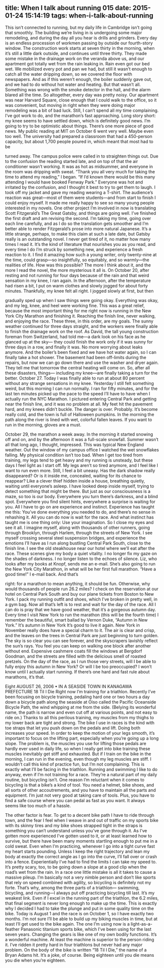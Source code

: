 title: When I talk about running 015
date: 2015-01-24 15:14:19
tags: when-i-talk-about-running
---

  This isn’t connected to running, but my daily life in Cambridge isn’t going that smoothly. The building we’re living in is undergoing some major remodeling, and during the day all you hear is drills and grinders. Every day is an endless procession of workmen passing by outside our fourth-story window. The construction work starts at seven thirty in the morning, when it’s still a little dark outside, and continues until three thirty. They made some mistake in the drainage work on the veranda above us, and our apartment got totally wet from the rain leaking in. Rain even got our bed wet. We mobilized every pot and pan we had, but still it wasn’t enough to catch all the water dripping down, so we covered the floor with newspapers. And as if this weren’t enough, the boiler suddenly gave out, and we had to do without hot water and heating. But that wasn’t all. Something was wrong with the smoke detector in the hall, and the alarm blared all the time. So altogether, every day was pretty noisy.  Our apartment was near Harvard Square, close enough that I could walk to the office, so it was convenient, but moving in right when they were doing major remodeling was a bit of bad luck. Still, I can’t spend all my time complaining. I’ve got work to do, and the marathon’s fast approaching.  Long story short: my knee seems to have settled down, which is definitely good news. I’m going to try to be optimistic about things.  There’s one more piece of good news. My public reading at MIT on October 6 went very well. Maybe even too well. The university had prepared a classroom that had a 450-person capacity, but about 1,700 people poured in, which meant that most had to be

  turned away. The campus police were called in to straighten things out. Due to the confusion the reading started late, and on top of that the air conditioner wasn’t working. It was as hot as midsummer, and everyone in the room was dripping with sweat.  “Thank you all very much for taking the time to attend my reading,” I began. “If I’d known there would be this many attending I would have booked Fenway Park.” Everyone was hot and irritated by the confusion, and I thought it best to try to get them to laugh. I took off my jacket and gave my reading wearing a T-shirt. The audience’s reaction was great—most of them were students—and from start to finish I could enjoy myself. It made me really happy to see so many young people interested in my novels.  One other project I’m involved in now is translating Scott Fitzgerald’s The Great Gatsby, and things are going well. I’ve finished the first draft and am revising the second. I’m taking my time, going over each line carefully, and as I do so the translation gets smoother and I’m better able to render Fitzgerald’s prose  into more natural Japanese. It’s a little strange, perhaps, to make this claim at such a late date, but Gatsby really is an outstanding novel. I never get tired of it, no matter how many times I read it. It’s the kind of literature that nourishes you as you read, and  every time I do I’m struck by something new, and experience a fresh reaction to it. I find it amazing how such a young writer, only twenty-nine at the time, could grasp—so insightfully, so equitably, and so warmly—the realities of life. How was this possible? The more I think about it, and the more I read the novel, the more mysterious it all is.  On October 20, after resting and not running for four days because of the rain and that weird sensation in my knee, I ran again. In the afternoon, after the temperature had risen a bit, I put on warm clothes and slowly jogged for about forty minutes. Thankfully, my knee felt all right. I jogged slowly at first, but then

  gradually sped up when I saw things were going okay. Everything was okay, and my leg, knee, and heel were working fine. This was a great relief, because the most important thing for me right now is running in the New York City Marathon and finishing it. Reaching the finish line, never walking, and enjoying the race. These three, in this order, are my goals.  The sunny weather continued for three days straight, and the workers were finally able to finish the drainage work on the roof. As David, the tall young construction foreman from Switzerland, had told me—a dark look on his face as he glanced up at the sky— they could finish the work only if it was sunny for three days in a row, and finally it was. No more worrying about leaks anymore. And the boiler’s been fixed and we have hot water again, so I can finally take a hot shower. The basement had been off-limits during the repairs, but now we can go down there and use the washer and dryer again. They tell me that tomorrow the central heating will come on. So, after all these disasters, things— including my knee—are finally taking a turn for the better.  October 27. Today I was finally able to run at about 80 percent without any strange sensations in my knee. Yesterday I still felt something weird, but this morning I can run normally. I ran for fifty minutes, and for the last ten minutes picked up the pace to the speed I’ll have to have when I actually run the NYC Marathon. I pictured entering Central Park and getting near the finish line, and it was no problem at all. My feet hit the pavement hard, and my knees didn’t buckle. The danger is over. Probably.  It’s become really cold, and the town is full of Halloween pumpkins. In the morning the path along the river is lined with wet, colorful fallen leaves. If you want to run in the morning, gloves are a must.

  October 29, the marathon a week away. In the morning it started snowing off and on, and by the afternoon it was a full-scale snowfall. Summer wasn’t all that long ago, I thought, impressed. This was typical New England weather. Out the window of my campus office I watched the wet snowflakes falling. My physical condition isn’t too bad. When I get too tired from training, my legs tend to get heavy and my running is unsteady, but these days I feel light as I start off. My legs aren’t so tired anymore, and I feel like I want to run even more.  Still, I feel a bit uneasy. Has the dark shadow really disappeared? Or is it inside me, concealed, waiting for its chance to reappear? Like a clever thief hidden inside a house, breathing quietly, waiting until everyone’s asleep. I have looked deep inside myself, trying to detect something that might be there. But just as our consciousness is a maze, so too is our body. Everywhere you turn there’s darkness, and a blind spot. Everywhere you find silent hints, everywhere a surprise is waiting for you.  All I have to go on are experience and instinct. Experience has taught me this: You’ve done everything you needed to do, and there’s no sense in rehashing it. All you can do now is wait for the race. And what instinct has taught me is one thing only: Use your imagination. So I close my eyes and see it all. I imagine myself, along with thousands of other runners, going through Brooklyn, through Harlem, through the streets of New York. I see myself crossing several steel suspension bridges, and experience the emotions I’ll have as I run along bustling Central Park South, close to the finish line. I see the old steakhouse near our hotel where we’ll eat after the race. These scenes give my body a quiet vitality. I no longer fix my gaze on the shades of darkness. I no longer listen to the echoes of silence.  Liz, who looks after my books at Knopf, sends me an e-mail. She’s also going to run the New York City Marathon, in what will be her first full marathon. “Have a good time!” I e-mail back. And that’s

  right: for a marathon to mean anything, it should be fun. Otherwise, why would thousands of people run 26.2 miles?  I check on the reservation at our hotel on Central Park South and buy our plane tickets from Boston to New York. I pack my running outfit and shoes, which I’ve broken in pretty well, in a gym bag. Now all that’s left is to rest and wait for the day of the race. All I can do is pray that we have good weather, that it’s a gorgeous autumn day.  Every time I visit New York to run the marathon (this will be the fourth time) I remember the beautiful, smart ballad by Vernon Duke, “Autumn in New York.”  It’s autumn in New York It’s good to live it again.  New York in November really does have a special charm to it. The air is clear and crisp, and the leaves on the trees in Central Park are just beginning to turn golden. The sky is so clear you can see forever, and the skyscrapers lavishly reflect the sun’s rays. You feel you can keep on walking one block after another without end. Expensive cashmere coats fill the windows at Bergdorf Goodman, and the streets are filled with the delicious smell of roasted pretzels.  On the day of the race, as I run those very streets, will I be able to fully enjoy this autumn in New York? Or will I be too preoccupied? I won’t know until I actually start running. If there’s one hard and fast rule about marathons, it’s that.

  Eight  AUGUST 26, 2006 • IN A SEASIDE TOWN IN KANAGAWA PREFECTURE  18 Til I Die  Right now I’m training for a triathlon. Recently I’ve been focusing on bicycle training, pedaling hard one or two hours a day down a bicycle path along the seaside at Oiso called the Pacific Oceanside Bicycle Path, the wind whipping at me from the side. (Belying its wonderful name, the path is narrow and even cut off at various points, and not easy to ride on.) Thanks to all this perilous training, my muscles from my thighs to my lower back are tight and strong.  The bike I use in races is the kind with toe straps that let you push down on the pedals and lift. Doing both increases your speed. In order to keep the motion of your legs smooth, it’s important to focus on the lifting part, especially when you’re going up a long slope. The problem is, the muscles you use for lifting those pedals are hardly ever used in daily life, so when I really get into bike training these muscles inevitably get stiff and exhausted. But if I train on the bike in the morning, I can run in the evening, even though my leg muscles are stiff. I wouldn’t call this kind of practice fun, but I’m not complaining. This is exactly what I’ll be facing in the triathlon.  Running and swimming I like to do anyway, even if I’m not training for a race. They’re a natural part of my daily routine, but bicycling isn’t. One reason I’m reluctant when it comes to bicycling is that a bike’s a kind of tool. You need a helmet, bike shoes, and all sorts of other accoutrements, and you have to maintain all the parts and equipment. I’m just not very good at taking care of tools. Plus, you have to find a safe course where you can pedal as fast as you want. It always seems like too much of a hassle.

  The other factor is fear. To get to a decent bike path I have to ride through town, and the fear I feel when I weave in and out of traffic on my sports bike with its skinny tires and my bike shoes strapped tight in the straps is something you can’t understand unless you’ve gone through it. As I’ve gotten more experienced I’ve gotten used to it, or at least learned how to survive, but there have been many moments startling enough to put me in a cold sweat.  Even when I’m practicing, whenever I go into a tight curve fast my heart starts pounding. Unless I keep the right trajectory and lean my body at exactly the correct angle as I go into the curve, I’ll fall over or crash into a fence. Experientially I’ve had to find the limits I can take my speed to. It’s pretty scary, too, to be going down a slope at a good clip when the road’s wet from the rain. In a race one little mistake is all it takes to cause a massive pileup.  I’m basically not a very nimble person and don’t like sports that rely on speed combined with agility, so bicycling is definitely not my forte. That’s why, among the three parts of a triathlon— swimming, bicycling, and running—I always put off practicing bicycling till last. It’s my weakest link. Even if I excel in the running part of the triathlon, the 6.2 miles, that final segment is never long enough to make up the time. This is exactly why I decided I had to take the plunge and put in some quality time on the bike. Today is August 1 and the race is on October 1, so I have exactly two months. I’m not sure I’ll be able to build up my biking muscles in time, but at least I’ll get used to the bike again.  The one I’m using now is a light-as-a-feather Panasonic titanium sports bike, which I’ve been using for the last seven years. Changing the gears is like one of my own bodily functions. It’s a wonderful machine. At least the machine is superior to the person riding it. I’ve ridden it pretty hard in four triathlons but never had any major problem. On the body of the bike is written “18 Til I Die,” the name of a Bryan Adams hit. It’s a joke, of course. Being eighteen until you die means you die when you’re eighteen.

